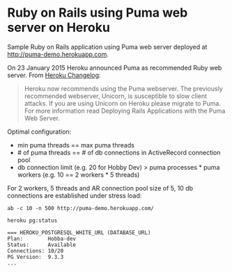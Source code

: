 Ruby on Rails using Puma web server on Heroku
=============================================

Sample Ruby on Rails application using Puma web server deployed at http://puma-demo.herokuapp.com.

On 23 January 2015 Heroku announced Puma as recommended Ruby web server. From [Heroku Changelog](https://devcenter.heroku.com/changelog-items/594):

> Heroku now recommends using the Puma webserver. The previously recommended webserver, Unicorn, is susceptible to slow client attacks. If you are using Unicorn on Heroku please migrate to Puma. For more information read Deploying Rails Applications with the Puma Web Server.

Optimal configuration:

* min puma threads == max puma threads
* \# of puma threads == # of db connections in ActiveRecord connection pool
* db connection limit (e.g. 20 for Hobby Dev) > puma processes * puma workers (e.g. 10 == 2 workers * 5 threads)

For 2 workers, 5 threads and AR connection pool size of 5, 10 db connections are established under stress load:

    ab -c 10 -n 500 http://puma-demo.herokuapp.com/

    heroku pg:status

    === HEROKU_POSTGRESQL_WHITE_URL (DATABASE_URL)
    Plan:        Hobba-dev
    Status:      Available
    Connections: 10/20
    PG Version:  9.3.3
    ...